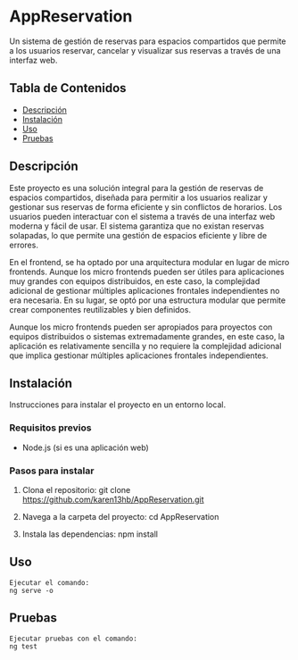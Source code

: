 # AppReservation

Un sistema de gestión de reservas para espacios compartidos que permite a los usuarios reservar, cancelar y visualizar sus reservas a través de una interfaz web.

## Tabla de Contenidos
- [Descripción](#descripción)
- [Instalación](#instalación)
- [Uso](#uso)
- [Pruebas](#pruebas)

## Descripción
Este proyecto es una solución integral para la gestión de reservas de espacios compartidos, diseñada para permitir a los usuarios realizar y gestionar sus reservas de forma eficiente y sin conflictos de horarios. Los usuarios pueden interactuar con el sistema a través de una interfaz web moderna y fácil de usar. El sistema garantiza que no existan reservas solapadas, lo que permite una gestión de espacios eficiente y libre de errores.

En el frontend, se ha optado por una arquitectura modular en lugar de micro frontends. Aunque los micro frontends pueden ser útiles para aplicaciones muy grandes con equipos distribuidos, en este caso, la complejidad adicional de gestionar múltiples aplicaciones frontales independientes no era necesaria. En su lugar, se optó por una estructura modular que permite crear componentes reutilizables y bien definidos.

Aunque los micro frontends pueden ser apropiados para proyectos con equipos distribuidos o sistemas extremadamente grandes, en este caso, la aplicación es relativamente sencilla y no requiere la complejidad adicional que implica gestionar múltiples aplicaciones frontales independientes. 
## Instalación

Instrucciones para instalar el proyecto en un entorno local.

### Requisitos previos

- Node.js (si es una aplicación web)

### Pasos para instalar

1. Clona el repositorio:
   git clone https://github.com/karen13hb/AppReservation.git

2. Navega a la carpeta del proyecto:
    cd AppReservation
3. Instala las dependencias:
    npm install

## Uso
    Ejecutar el comando:
    ng serve -o

## Pruebas
    Ejecutar pruebas con el comando:
    ng test


